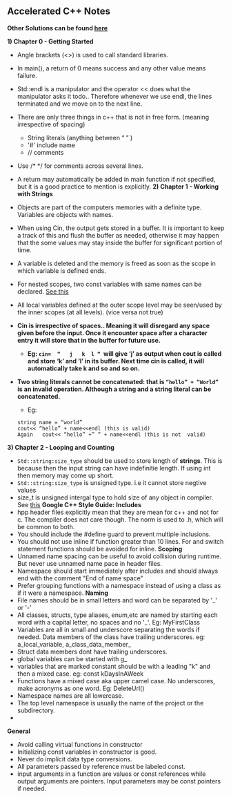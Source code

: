 ## Accelerated C++ Notes

**Other Solutions can be found [here](http://mathalope.co.uk/accelerated-c-solutions/)**

**1) Chapter 0 - Getting Started**



*   Angle brackets (<>) is used to call standard libraries.
*   In main(), a return of 0 means success and any other value means failure. 
*   Std::endl is a manipulator and the operator << does what the manipulator asks it todo.. Therefore whenever we use endl, the lines terminated and we move on to the next line. 
*   There are only three things in c++ that is not in free form. (meaning irrespective of spacing)
    *   String literals (anything between “ ” )
    *   '#' include name
    *   // comments

* Use /*     */ for comments across several lines.
*   A return may automatically be added in main function if not specified, but it is a good practice to mention is explicitly.
**2) Chapter 1 - Working with Strings**
*   Objects are part of the computers memories with a definite type. Variables are objects with names. 
*   When using Cin, the output gets stored in a buffer. It is important to keep a track of this and flush the buffer as needed, otherwise it may happen that the some values may stay inside the buffer for significant portion of time. 
*   A variable is deleted and the memory is freed as soon as the scope in which variable is defined ends. 
*   For nested scopes, two const variables with same names can be declared. [See this](http://mathalope.co.uk/2014/06/21/accelerated-c-solution-to-exercise-1-4/)
*   All local variables defined at the outer scope level may be seen/used by the inner scopes (at all levels). (vice versa not true)
*   **Cin is irrespective of spaces.. Meaning it will disregard any space given before the  input. Once it encounter space after a character entry it will store that in the buffer for future use.**
    *   **Eg: ```cin=  “   j   k  l “ ```will give ‘j’ as output when cout is called  and store ‘k’ and ‘l’ in its buffer. Next time cin is called, it will automatically take k and so and so on.**
*   **Two string literals cannot be concatenated: that is ```“hello” + “World” ```is an invalid operation. Although a string and a string literal can be concatenated.**
    *   Eg:
    ```
    string name = “world”
	cout<< “hello” + name<<endl (this is valid)
    Again   cout<< “hello” +” “ + name<<endl (this is not  valid)
    ```
**3) Chapter 2 - Looping and Counting**
*   ```Std::string:size_type``` should be used to store length of **strings**. This is because then the input string can have indefinitie length. If using int then memory may come up short. 
* ```Std::string:size_type``` is unsigned type. i.e it cannot store negtive values
* size_t is unsigned intergal type to hold size of any object in compiler. See [this](https://www.geeksforgeeks.org/size_t-data-type-c-language/)
**Google C++ Style Guide:**
**Includes**
* hpp header files explicitly mean that they are mean for c++ and not for c. The compiler does not care though. The norm is used to .h, which will be common to both.
* You should include the #define guard to prevent multiple inclusions.
* You should not use inline if function greater than 10 lines. For and switch statement functions should be avoided for inline. 
**Scoping**
* Unnamed name spacing can be useful to avoid collision during runtime. But never use unnamed name pace in header files. 
* Namespace should start immediately after includes and should always end with the comment "End of name space"
* Prefer grouping functions with a namespace instead of using a class as if it were a namespace.
**Naming**
* File names should be in small letters and word can be separated by '_' or '-'
* All classes, structs, type aliases, enum,etc are named by starting each word with a capital letter, no spaces and no '_'. Eg: MyFirstClass
* Variables are all in small and underscore separating the words if needed. Data members of the class have trailing underscores. eg: a_local_variable, a_class_data_member_
* Struct data members dont have trailing underscores.
* global variables can be started with g_
* variables that are marked constant should be with a leading "k" and then a mixed case. eg: const kDaysInAWeek
* Functions have a mixed case aka upper camel case. No underscores, make acronyms as one word. Eg: DeleteUrl()
* Namespace names are all lowercase. 
* The top level namespace is usually the name of the project or the subdirectory.
*
**General**
* Avoid calling virtual functions in constructor
* Initializing const variables in constructor is good. 
* Never do implicit data type conversions. 
* All parameters passed by reference must be labeled const.
* input arguments in a function are values or const references while output arguments are pointers. Input parameters may be const pointers if needed.